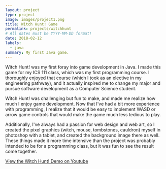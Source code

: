 ```yaml
---
layout: project
type: project
image: images/project1.png
title: Witch Hunt! Game
permalink: projects/witchhunt
# All dates must be YYYY-MM-DD format!
date: 2018-02-12
labels:
  - java
summary: My first Java game.
---
```


Witch Hunt! was my first foray into game development in Java. I made this game for my ICS 111 class, which was my first programming course. I thoroughly enjoyed that course (which I took as an elective in my engineering pathway), and it actually inspired me to change my major and pursue software development as a Computer Science student. 

Witch Hunt! was challenging but fun to make, and made me realize how much I enjoy game development. Now that I've had a bit more experience with programming, I realize that it would be easy to implement WASD or arrow game controls that would make the game much less tedious to play.

Additionally, I've always had a passion for web design and web art, so I created the pixel graphics (witch, mouse, tombstones, cauldron) myself in photoshop with a tablet, and created the background image there as well. These things made it more time intensive than the project was probably intended to be for a programming class, but it was fun to see the result come together.

<a href="https://www.youtube.com/watch?v=4zL6GimDfE4"><i class="large github icon"></i>View the Witch Hunt! Demo on Youtube</a>

